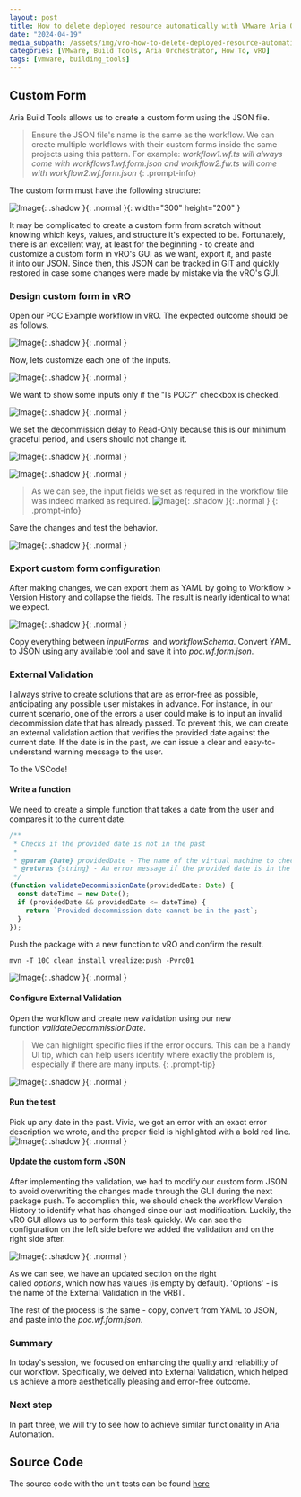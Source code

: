 ```yaml
---
layout: post
title: How to delete deployed resource automatically with VMware Aria Orchestrator - part 2
date: "2024-04-19"
media_subpath: /assets/img/vro-how-to-delete-deployed-resource-automatically-part2/
categories: [VMware, Build Tools, Aria Orchestrator, How To, vRO]
tags: [vmware, building_tools]
---
```


## Custom Form

Aria Build Tools allows us to create a custom form using the JSON file.
>Ensure the JSON file's name is the same as the workflow. We can create multiple workflows with their custom forms inside the same projects using this pattern. For example: *workflow1.wf.ts will always come with workflows1.wf.form.json and workflow2.fw.ts will come with workflow2.wf.form.json*
{: .prompt-info}

The custom form must have the following structure:

![Image](20aad31d-b730-4936-95f1-e3a89c636e5f.png){: .shadow }{: .normal }{: width="300" height="200" }

It may be complicated to create a custom form from scratch without knowing which keys, values, and structure it's expected to be. Fortunately, there is an excellent way, at least for the beginning - to create and customize a custom form in vRO's GUI as we want, export it, and paste it into our JSON. Since then, this JSON can be tracked in GIT and quickly restored in case some changes were made by mistake via the vRO's GUI.

### Design custom form in vRO

Open our POC Example workflow in vRO. The expected outcome should be as follows.

![Image](a90e4261-7ed9-45bb-9cb5-70f894351823.png){: .shadow }{: .normal }

Now, lets customize each one of the inputs.

![Image](7f3bd863-5ead-41c3-b0e9-9e1c05647105.png){: .shadow }{: .normal }

We want to show some inputs only if the "Is POC?" checkbox is checked.

![Image](22789b8d-fd1a-4bbf-af0f-1f89adc5de17.png){: .shadow }{: .normal }

We set the decommission delay to Read-Only because this is our minimum graceful period, and users should not change it.

![Image](a4a470bf-3780-4107-99f3-197ae47dd770.png){: .shadow }{: .normal }

![Image](742fef22-fbb1-49c5-ac58-604deb0d9bc9.png){: .shadow }{: .normal }

>As we can see, the input fields we set as required in the workflow file was indeed marked as required.
> ![Image](0a301f04-5582-432e-a4f3-6a2caa74af22.png){: .shadow }{: .normal }
{: .prompt-info}

Save the changes and test the behavior.

![Image](F2B71A48-1B0F-41D3-9E32-3E2A4FD47F59.gif){: .shadow }{: .normal }

### Export custom form configuration

After making changes, we can export them as YAML by going to Workflow > Version History and collapse the fields. The result is nearly identical to what we expect.

![Image](e7472a56-91f9-4b1d-af45-480d0432c96b.png){: .shadow }{: .normal }

Copy everything between *inputForms*  and *workflowSchema*. Convert YAML to JSON using any available tool and save it into *poc.wf.form.json*.

### External Validation

I always strive to create solutions that are as error-free as possible, anticipating any possible user mistakes in advance. For instance, in our current scenario, one of the errors a user could make is to input an invalid decommission date that has already passed. To prevent this, we can create an external validation action that verifies the provided date against the current date. If the date is in the past, we can issue a clear and easy-to-understand warning message to the user.

To the VSCode!

#### Write a function

We need to create a simple function that takes a date from the user and compares it to the current date.

```typescript
/**
 * Checks if the provided date is not in the past
 *
 * @param {Date} providedDate - The name of the virtual machine to check.
 * @returns {string} - An error message if the provided date is in the past
 */
(function validateDecommissionDate(providedDate: Date) {
  const dateTime = new Date();
  if (providedDate && providedDate <= dateTime) {
    return `Provided decommission date cannot be in the past`;
  }
});
```

Push the package with a new function to vRO and confirm the result.

```shell
mvn -T 10C clean install vrealize:push -Pvro01
```

![Image](a8f295ca-96a3-479e-b88c-422f138e6ba5.png){: .shadow }{: .normal }

#### Configure External Validation

Open the workflow and create new validation using our new function *validateDecommissionDate*.
>We can highlight specific files if the error occurs. This can be a handy UI tip, which can help users identify where exactly the problem is, especially if there are many inputs.
{: .prompt-tip}

![Image](9876c44a-5df4-4131-9834-0c01e3e299c7.png){: .shadow }{: .normal }

#### Run the test

Pick up any date in the past. Vivia, we got an error with an exact error description we wrote, and the proper field is highlighted with a bold red line.
![Image](84dbdd09-db58-4bd2-8b03-2ae320bfb2a8.png){: .shadow }{: .normal }

#### Update the custom form JSON

After implementing the validation, we had to modify our custom form JSON to avoid overwriting the changes made through the GUI during the next package push. To accomplish this, we should check the workflow Version History to identify what has changed since our last modification. Luckily, the vRO GUI allows us to perform this task quickly. We can see the configuration on the left side before we added the validation and on the right side after.

![Image](18a12fb8-75a0-4f7f-9cf4-0954897c4fdd.png){: .shadow }{: .normal }

As we can see, we have an updated section on the right called *options*, which now has values (is empty by default). 'Options' - is the name of the External Validation in the vRBT.

 The rest of the process is the same - copy, convert from YAML to JSON, and paste into the *poc.wf.form.json*.

### Summary

In today's session, we focused on enhancing the quality and reliability of our workflow. Specifically, we delved into External Validation, which helped us achieve a more aesthetically pleasing and error-free outcome.

### Next step

In part three, we will try to see how to achieve similar functionality in Aria Automation.

## Source Code

The source code with the unit tests can be found [here](https://github.com/unbreakabl3/vmware_aria_orchestrator_examples/tree/main/poc_example)
